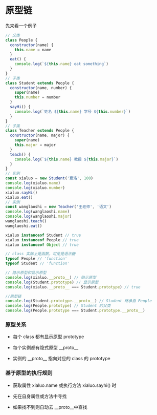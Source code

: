 # 原型链

先来看一个例子

```js
// 父类
class People {
  constructor(name) {
    this.name = name
  }
  eat() {
    console.log(`${this.name} eat something`)
  }
}
// 子类
class Student extends People {
  constructor(name, number) {
    super(name)
    this.number = number
  }
  sayHi() {
    console.log(`姓名 ${this.name} 学号 ${this.number}`)
  }
}
// 子类
class Teacher extends People {
  constructor(name, major) {
    super(name)
    this.major = major
  }
  teach() {
    console.log(`${this.name} 教授 ${this.major}`)
  }
}
// 实例
const xialuo = new Student('夏洛', 100)
console.log(xialuo.name)
console.log(xialuo.number)
xialuo.sayHi()
xialuo.eat()
// 实例
const wanglaoshi = new Teacher('王老师', '语文')
console.log(wanglaoshi.name)
console.log(wanglaoshi.major)
wanglaoshi.teach()
wanglaoshi.eat()

xialuo instanceof Student // true
xialuo instanceof People // true
xialuo instanceof Object // true

// class 实际上是函数，可见是语法糖
typeof People // 'function'
typeof Student // 'function'

// 隐示原型和显示原型
console.log(xialuo.__proto__) // 隐示原型
console.log(Student.prototype) // 显示原型
console.log(xialuo.__proto__ === Student.prototype) // true

//原型链
console.log(Student.prototype.__proto__) // Student 继承自 People
console.log(People.prototype) // Student 的父类
console.log(People.prototype === Student.prototype.__proto__)
```

### 原型关系

- 每个 class 都有显示原型 prototype

- 每个实例都有隐式原型 \_\_proto\_\_

- 实例的 \_\_proto\_\_ 指向对应的 class 的 prototype

### 基于原型的执行规则

- 获取属性 xialuo.name 或执行方法 xialuo.sayhi() 时

- 先在自身属性或方法中寻找

- 如果找不到则自动去 \_\_proto\_\_中查找


